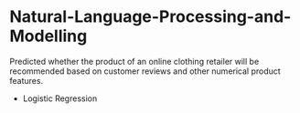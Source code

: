 # Natural-Language-Processing-and-Modelling
Predicted whether the product of an online clothing retailer will be recommended based on customer reviews and other numerical product features.
- Logistic Regression

